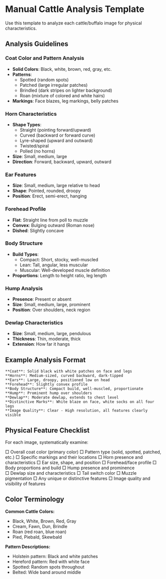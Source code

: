 # Manual Cattle Analysis Template

Use this template to analyze each cattle/buffalo image for physical characteristics.

## Analysis Guidelines

### Coat Color and Pattern Analysis
- **Solid Colors**: Black, white, brown, red, gray, etc.
- **Patterns**: 
  - Spotted (random spots)
  - Patched (large irregular patches)
  - Brindled (dark stripes on lighter background)
  - Roan (mixture of colored and white hairs)
- **Markings**: Face blazes, leg markings, belly patches

### Horn Characteristics
- **Shape Types**:
  - Straight (pointing forward/upward)
  - Curved (backward or forward curve)
  - Lyre-shaped (upward and outward)
  - Twisted/spiral
  - Polled (no horns)
- **Size**: Small, medium, large
- **Direction**: Forward, backward, upward, outward

### Ear Features
- **Size**: Small, medium, large relative to head
- **Shape**: Pointed, rounded, droopy
- **Position**: Erect, semi-erect, hanging

### Forehead Profile
- **Flat**: Straight line from poll to muzzle
- **Convex**: Bulging outward (Roman nose)
- **Dished**: Slightly concave

### Body Structure
- **Build Types**:
  - Compact: Short, stocky, well-muscled
  - Lean: Tall, angular, less muscular
  - Muscular: Well-developed muscle definition
- **Proportions**: Length to height ratio, leg length

### Hump Analysis
- **Presence**: Present or absent
- **Size**: Small, medium, large, prominent
- **Position**: Over shoulders, neck region

### Dewlap Characteristics
- **Size**: Small, medium, large, pendulous
- **Thickness**: Thin, moderate, thick
- **Extension**: How far it hangs

## Example Analysis Format

```
**Coat**: Solid black with white patches on face and legs
**Horns**: Medium-sized, curved backward, dark-tipped
**Ears**: Large, droopy, positioned low on head
**Forehead**: Slightly convex profile
**Body Structure**: Compact build, well-muscled, proportionate
**Hump**: Prominent hump over shoulders
**Dewlap**: Moderate dewlap, extends to chest level
**Distinctive Marks**: White blaze on face, white socks on all four legs
**Image Quality**: Clear - High resolution, all features clearly visible
```

## Physical Feature Checklist

For each image, systematically examine:

□ Overall coat color (primary color)
□ Pattern type (solid, spotted, patched, etc.)
□ Specific markings and their locations
□ Horn presence and characteristics
□ Ear size, shape, and position
□ Forehead/face profile
□ Body proportions and build
□ Hump presence and prominence  
□ Dewlap size and characteristics
□ Tail switch color
□ Muzzle pigmentation
□ Any unique or distinctive features
□ Image quality and visibility of features

## Color Terminology

**Common Cattle Colors:**
- Black, White, Brown, Red, Gray
- Cream, Fawn, Dun, Brindle
- Roan (red roan, blue roan)
- Pied, Piebald, Skewbald

**Pattern Descriptions:**
- Holstein pattern: Black and white patches
- Hereford pattern: Red with white face
- Spotted: Random spots throughout
- Belted: Wide band around middle
